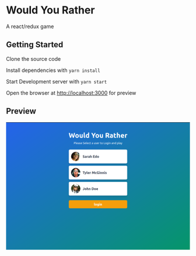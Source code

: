 # Would You Rather
A react/redux game

## Getting Started 

Clone the source code

Install dependencies with `yarn install`

Start Development server with `yarn start`

Open the browser at [http://localhost:3000](http://localhost:3000) for preview


## Preview 

![loginscreen](./src/images/splash.png)